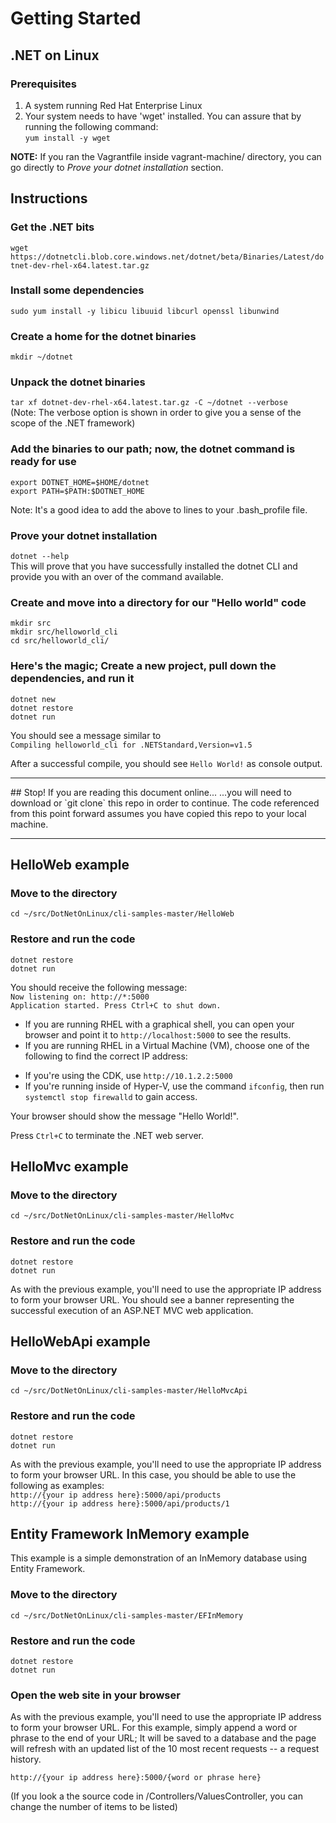 
# Getting Started
## .NET on Linux

### Prerequisites

1. A system running Red Hat Enterprise Linux
1. Your system needs to have 'wget' installed. You can assure that by running the following command:  
`yum install -y wget`

**NOTE:** If you ran the Vagrantfile inside vagrant-machine/ directory, you can go directly to *Prove your dotnet installation* section.

## Instructions
### Get the .NET bits
`wget https://dotnetcli.blob.core.windows.net/dotnet/beta/Binaries/Latest/dotnet-dev-rhel-x64.latest.tar.gz`

### Install some dependencies
`sudo yum install -y libicu libuuid libcurl openssl libunwind`

### Create a home for the dotnet binaries
`mkdir ~/dotnet`

### Unpack the dotnet binaries
`tar xf dotnet-dev-rhel-x64.latest.tar.gz -C ~/dotnet --verbose`  
(Note: The verbose option is shown in order to give you a sense of the scope of the .NET framework)  

### Add the binaries to our path; now, the dotnet command is ready for use
`export DOTNET_HOME=$HOME/dotnet`  
`export PATH=$PATH:$DOTNET_HOME`

Note: It's a good idea to add the above to lines to your .bash_profile file.  

### Prove your dotnet installation  
`dotnet --help`  
This will prove that you have successfully installed the dotnet CLI and provide you with an over of the command available.  

### Create and move into a directory for our "Hello world" code
`mkdir src`  
`mkdir src/helloworld_cli`  
`cd src/helloworld_cli/`  

### Here's the magic; Create a new project, pull down the dependencies, and run it
`dotnet new`  
`dotnet restore`  
`dotnet run`  

You should see a message similar to  
```Compiling helloworld_cli for .NETStandard,Version=v1.5```

After a successful compile, you should see `Hello World!` as console output.

<hr>  
## Stop! If you are reading this document online...  
...you will need to download or `git clone` this repo in order to continue. The code referenced from this point forward assumes you have copied this repo to your local machine.  
<hr>

## HelloWeb example
### Move to the directory
`cd ~/src/DotNetOnLinux/cli-samples-master/HelloWeb`

### Restore and run the code
`dotnet restore`  
`dotnet run`  

You should receive the following message:  
`Now listening on: http://*:5000`  
`Application started. Press Ctrl+C to shut down.`  

* If you are running RHEL with a graphical shell, you can open your browser and point it to `http://localhost:5000` to see the results.  
* If you are running RHEL in a Virtual Machine (VM), choose one of the following to find the correct IP address:  
 - If you're using the CDK, use `http://10.1.2.2:5000`  
 - If you're running inside of Hyper-V, use the command `ifconfig`, then run `systemctl stop firewalld` to gain access.  

Your browser should show the message "Hello World!".  

Press `Ctrl+C` to terminate the .NET web server.  

## HelloMvc example
### Move to the directory  
`cd ~/src/DotNetOnLinux/cli-samples-master/HelloMvc`  

### Restore and run the code  
`dotnet restore`  
`dotnet run`  

As with the previous example, you'll need to use the appropriate IP address to form your browser URL. You should see a banner representing the successful execution of an ASP.NET MVC web application.  

## HelloWebApi example  
### Move to the directory  
`cd ~/src/DotNetOnLinux/cli-samples-master/HelloMvcApi`  

### Restore and run the code  
`dotnet restore`  
`dotnet run`  

As with the previous example, you'll need to use the appropriate IP address to form your browser URL. In this case, you should be able to use the following as examples:  
`http://{your ip address here}:5000/api/products`   
`http://{your ip address here}:5000/api/products/1`  


## Entity Framework InMemory example  
This example is a simple demonstration of an InMemory database using Entity Framework.  

### Move to the directory   
`cd ~/src/DotNetOnLinux/cli-samples-master/EFInMemory`  

### Restore and run the code  
`dotnet restore`  
`dotnet run`  

### Open the web site in your browser  
As with the previous example, you'll need to use the appropriate IP address to form your browser URL. For this example, simply append a word or phrase to the end of your URL; It will be saved to a database and the page will refresh with an updated list of the 10 most recent requests -- a request history.  

`http://{your ip address here}:5000/{word or phrase here}`

(If you look a the source code in /Controllers/ValuesController, you can change the number of items to be listed)  
